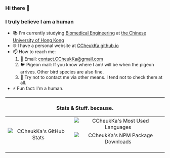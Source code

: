 <!--
**CCheukKa/CCheukKa** is a ✨ *special* ✨ repository because its `README.md` (this file) appears on your GitHub profile.

Here are some ideas to get you started:

- 🔭 I’m currently working on ...
- 🌱 I’m currently learning ...
- 👯 I’m looking to collaborate on ...
- 🤔 I’m looking for help with ...
- 💬 Ask me about ...
- 📫 How to reach me: ...
- 😄 Pronouns: ...
- ⚡ Fun fact: ...
-->

### Hi there 👋
### I truly believe I am a human

- 📚 I'm currently studying [Biomedical Engineering](http://www.bme.cuhk.edu.hk) at [the Chinese University of Hong Kong](https://www.cuhk.edu.hk)
- 🌐 I have a personal website at [CCheukKa.github.io](https://CCheukKa.github.io)
- 📫 How to reach me:
  1. 📧 Email: [contact.CCheukKa@gmail.com](mailto:contact.CCheukKa@gmail.com)
  2. 🐦 Pigeon mail: If you know where I am/ will be when the pigeon arrives. Other bird species are also fine.
  3. 🚫 Try not to contact me via other means. I tend not to check them at all.
- ⚡ Fun fact: I'm a human.

---
<div align="center">

### Stats & Stuff. because.

<table>
    <tbody>
        <tr>
            <td rowspan=3 align=center>
                <img src="https://github-readme-stats.vercel.app/api?username=ccheukka&show_icons=true&theme=github_dark&show=prs_merged,prs_merged_percentage&hide_rank=true&number_format=long&hide_border=true" alt="CCheukKa's GitHub Stats">
            </td>
            <td rowspan=1 align=center>
                <img src="https://github-readme-stats.vercel.app/api/top-langs/?username=ccheukka&theme=github_dark&size_weight=0.5&count_weight=0.5&layout=compact&hide_border=true" alt="CCheukKa's Most Used Languages">
            </td>
        </tr>
        <tr>
        </tr>
        <tr>
            <td rowspan=1 align=center>
                <img src="https://img.shields.io/npm-stat/dy/CCheukKa?style=for-the-badge&label=NPM%20package%20downloads&labelColor=%230d1117&color=%231f6feb" alt="CCheukKa's NPM Package Downloads">
                <br>
                <br>
            </td>
        </tr>
    </tbody>
</table>

</div>